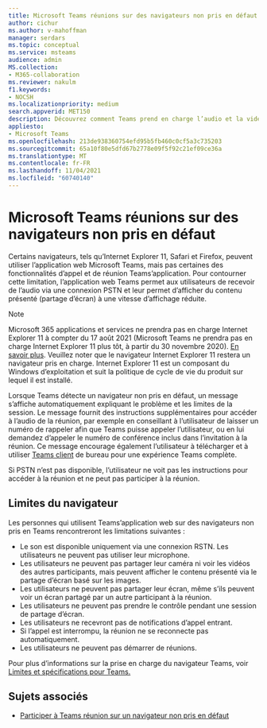 ```yaml
---
title: Microsoft Teams réunions sur des navigateurs non pris en défaut
author: cichur
ms.author: v-mahoffman
manager: serdars
ms.topic: conceptual
ms.service: msteams
audience: admin
MS.collection:
- M365-collaboration
ms.reviewer: nakulm
f1.keywords:
- NOCSH
ms.localizationpriority: medium
search.appverid: MET150
description: Découvrez comment Teams prend en charge l’audio et la vidéo dans les navigateurs non pris en charge.
appliesto:
- Microsoft Teams
ms.openlocfilehash: 213de938360754efd95b5fb460c0cf5a3c735203
ms.sourcegitcommit: 65a10f80e5dfd67b2778e09f5f92c21ef09ce36a
ms.translationtype: MT
ms.contentlocale: fr-FR
ms.lasthandoff: 11/04/2021
ms.locfileid: "60740140"
---
```

# <a name="microsoft-teams-meetings-on-unsupported-browsers"></a>Microsoft Teams réunions sur des navigateurs non pris en défaut

Certains navigateurs, tels qu’Internet Explorer 11, Safari et Firefox, peuvent utiliser l’application web Microsoft Teams, mais pas certaines des fonctionnalités d’appel et de réunion Teams’application. Pour contourner cette limitation, l’application web Teams permet aux utilisateurs de recevoir de l’audio via une connexion PSTN et leur permet d’afficher du contenu présenté (partage d’écran) à une vitesse d’affichage réduite.

> [!Note]
> Microsoft 365 applications et services ne prendra pas en charge Internet Explorer 11 à compter du 17 août 2021 (Microsoft Teams ne prendra pas en charge Internet Explorer 11 plus tôt, à partir du 30 novembre 2020). [En savoir plus](https://aka.ms/AA97tsw). Veuillez noter que le navigateur Internet Explorer 11 restera un navigateur pris en charge. Internet Explorer 11 est un composant du [](/lifecycle/faq/internet-explorer-microsoft-edge) Windows d’exploitation et suit la politique de cycle de vie du produit sur lequel il est installé.

Lorsque Teams détecte un navigateur non pris en défaut, un message s’affiche automatiquement expliquant le problème et les limites de la session. Le message fournit des instructions supplémentaires pour accéder à l’audio de la réunion, par exemple en conseillant à l’utilisateur de laisser un numéro de rappeler afin que Teams puisse appeler l’utilisateur, ou en lui demandez d’appeler le numéro de conférence inclus dans l’invitation à la réunion. Ce message encourage également l’utilisateur à télécharger et à utiliser [Teams client](https://teams.microsoft.com/downloads) de bureau pour une expérience Teams complète.

Si PSTN n’est pas disponible, l’utilisateur ne voit pas les instructions pour accéder à la réunion et ne peut pas participer à la réunion.

## <a name="browser-limitations"></a>Limites du navigateur

Les personnes qui utilisent Teams’application web sur des navigateurs non pris en Teams rencontreront les limitations suivantes :

- Le son est disponible uniquement via une connexion RSTN. Les utilisateurs ne peuvent pas utiliser leur microphone.
- Les utilisateurs ne peuvent pas partager leur caméra ni voir les vidéos des autres participants, mais peuvent afficher le contenu présenté via le partage d’écran basé sur les images.
- Les utilisateurs ne peuvent pas partager leur écran, même s’ils peuvent voir un écran partagé par un autre participant à la réunion.
- Les utilisateurs ne peuvent pas prendre le contrôle pendant une session de partage d’écran.
- Les utilisateurs ne recevront pas de notifications d’appel entrant.
- Si l’appel est interrompu, la réunion ne se reconnecte pas automatiquement.
- Les utilisateurs ne peuvent pas démarrer de réunions.

Pour plus d’informations sur la prise en charge du navigateur Teams, voir [Limites et spécifications pour Teams.](./limits-specifications-teams.md#browsers)

## <a name="related-topics"></a>Sujets associés

- [Participer à Teams réunion sur un navigateur non pris en défaut](https://support.office.com/article/daafdd3c-ac7a-4855-871b-9113bad15907)
